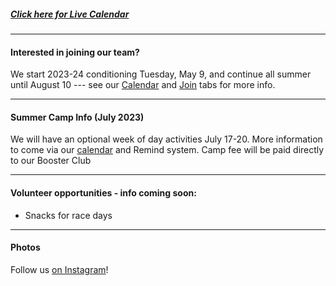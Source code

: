 ##### [Click here for Live Calendar](https://dutchforkrunners.com/Calendar)

---

#### Interested in joining our team?

We start 2023-24 conditioning Tuesday, May 9, and continue all summer until August 10 --- see our
[Calendar](/Calendar) and [Join](/Join) tabs for more info.

---

#### Summer Camp Info (July 2023)

We will have an optional week of day activities July 17-20. More information to come via our
[calendar](/Calendar) and Remind system. Camp fee will be paid directly to our Booster Club

---

#### Volunteer opportunities - info coming soon:

<!--
*Mike Moore Lake Murray Invitational
// [Mike Moore Lake Murray Invitational - Sign up for specific spots-](https://www.signupgenius.com/go/9040D4FADAF2FAB9-mike3)
-->

- Snacks for race days
<!--
//[Saturday Snacks Sign up for date(s) to bring -]//(https://www.signupgenius.com/go/9040D4FADAF2FAB9-meet2)
-->

---

#### Photos

Follow us [on Instagram](https://instagram.com/dutchforkrunners/)!

